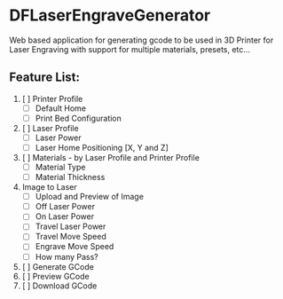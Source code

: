# DFLaserEngraveGenerator
Web based application for generating gcode to be used in 3D Printer for Laser Engraving with support for multiple materials, presets, etc...

## Feature List:
1. [ ] Printer Profile
   - [ ] Default Home
   - [ ] Print Bed Configuration
2. [ ] Laser Profile
   - [ ] Laser Power
   - [ ] Laser Home Positioning [X, Y and Z]
3. [ ] Materials - by Laser Profile and Printer Profile
   - [ ] Material Type
   - [ ] Material Thickness
4. Image to Laser
   - [ ] Upload and Preview of Image
   - [ ] Off Laser Power
   - [ ] On Laser Power
   - [ ] Travel Laser Power
   - [ ] Travel Move Speed
   - [ ] Engrave Move Speed
   - [ ] How many Pass?
5. [ ] Generate GCode
6. [ ] Preview GCode
7. [ ] Download GCode